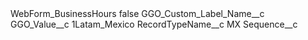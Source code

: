 <?xml version="1.0" encoding="UTF-8"?>
<CustomMetadata xmlns="http://soap.sforce.com/2006/04/metadata" xmlns:xsi="http://www.w3.org/2001/XMLSchema-instance" xmlns:xsd="http://www.w3.org/2001/XMLSchema">
    <label>WebForm_BusinessHours</label>
    <protected>false</protected>
    <values>
        <field>GGO_Custom_Label_Name__c</field>
        <value xsi:nil="true"/>
    </values>
    <values>
        <field>GGO_Value__c</field>
        <value xsi:type="xsd:string">1Latam_Mexico</value>
    </values>
    <values>
        <field>RecordTypeName__c</field>
        <value xsi:type="xsd:string">MX</value>
    </values>
    <values>
        <field>Sequence__c</field>
        <value xsi:nil="true"/>
    </values>
</CustomMetadata>
